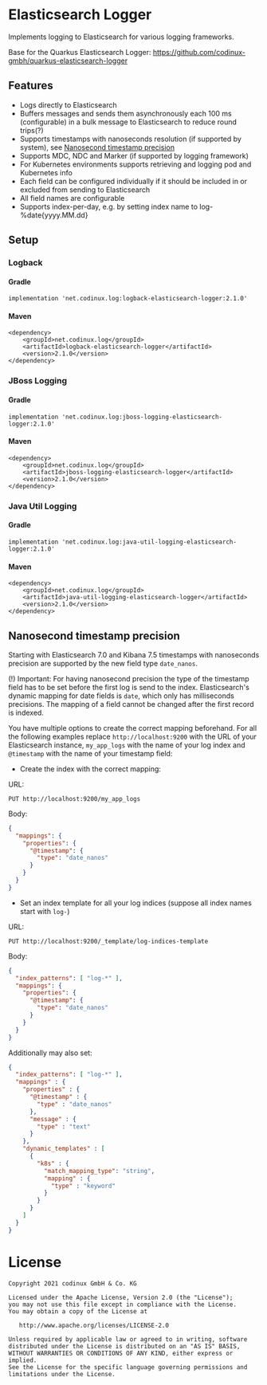 # Elasticsearch Logger

Implements logging to Elasticsearch for various logging frameworks.

Base for the Quarkus Elasticsearch Logger: https://github.com/codinux-gmbh/quarkus-elasticsearch-logger

## Features

- Logs directly to Elasticsearch
- Buffers messages and sends them asynchronously each 100 ms (configurable) in a bulk message to Elasticsearch to reduce round trips(?)
- Supports timestamps with nanoseconds resolution (if supported by system), see [Nanosecond timestamp precision](#nanosecond-timestamp-precision)
- Supports MDC, NDC and Marker (if supported by logging framework)
- For Kubernetes environments supports retrieving and logging pod and Kubernetes info
- Each field can be configured individually if it should be included in or excluded from sending to Elasticsearch
- All field names are configurable
- Supports index-per-day, e.g. by setting index name to log-%date{yyyy.MM.dd}

## Setup

### Logback

#### Gradle

```
implementation 'net.codinux.log:logback-elasticsearch-logger:2.1.0'
```

#### Maven

```
<dependency>
    <groupId>net.codinux.log</groupId>
    <artifactId>logback-elasticsearch-logger</artifactId>
    <version>2.1.0</version>
</dependency>
```

### JBoss Logging

#### Gradle

```
implementation 'net.codinux.log:jboss-logging-elasticsearch-logger:2.1.0'
```

#### Maven

```
<dependency>
    <groupId>net.codinux.log</groupId>
    <artifactId>jboss-logging-elasticsearch-logger</artifactId>
    <version>2.1.0</version>
</dependency>
```

### Java Util Logging

#### Gradle

```
implementation 'net.codinux.log:java-util-logging-elasticsearch-logger:2.1.0'
```

#### Maven

```
<dependency>
    <groupId>net.codinux.log</groupId>
    <artifactId>java-util-logging-elasticsearch-logger</artifactId>
    <version>2.1.0</version>
</dependency>
```

## Nanosecond timestamp precision

Starting with Elasticsearch 7.0 and Kibana 7.5 timestamps with nanoseconds precision are supported by the new field type `date_nanos`.

(!) Important: For having nanosecond precision the type of the timestamp field has to be set before the first log is send to the index.
Elasticsearch's dynamic mapping for date fields is `date`, which only has milliseconds precisions.
The mapping of a field cannot be changed after the first record is indexed.

You have multiple options to create the correct mapping beforehand.
For all the following examples replace `http://localhost:9200` with the URL of your Elasticsearch instance, `my_app_logs` with the name of your log index and
`@timestamp` with the name of your timestamp field:

- Create the index with the correct mapping:

URL:

`PUT http://localhost:9200/my_app_logs`

Body:
```json
{
  "mappings": {
    "properties": {
      "@timestamp": {
        "type": "date_nanos"
      }
    }
  }
}
```

- Set an index template for all your log indices (suppose all index names start with `log-`)

URL:

`PUT http://localhost:9200/_template/log-indices-template`

Body:
```json
{
  "index_patterns": [ "log-*" ],
  "mappings": {
    "properties": {
      "@timestamp": {
        "type": "date_nanos"
      }
    }
  }
}
```

Additionally may also set:
```json
{
  "index_patterns": [ "log-*" ],
  "mappings" : {
    "properties" : {
      "@timestamp" : {
        "type" : "date_nanos"
      },
      "message" : {
        "type" : "text"
      }
    },
    "dynamic_templates" : [
      {
        "k8s" : {
          "match_mapping_type": "string",
          "mapping" : {
            "type" : "keyword"
          }
        }
      }
    ]
  }
}
```

# License

    Copyright 2021 codinux GmbH & Co. KG

    Licensed under the Apache License, Version 2.0 (the "License");
    you may not use this file except in compliance with the License.
    You may obtain a copy of the License at

       http://www.apache.org/licenses/LICENSE-2.0

    Unless required by applicable law or agreed to in writing, software
    distributed under the License is distributed on an "AS IS" BASIS,
    WITHOUT WARRANTIES OR CONDITIONS OF ANY KIND, either express or implied.
    See the License for the specific language governing permissions and
    limitations under the License.